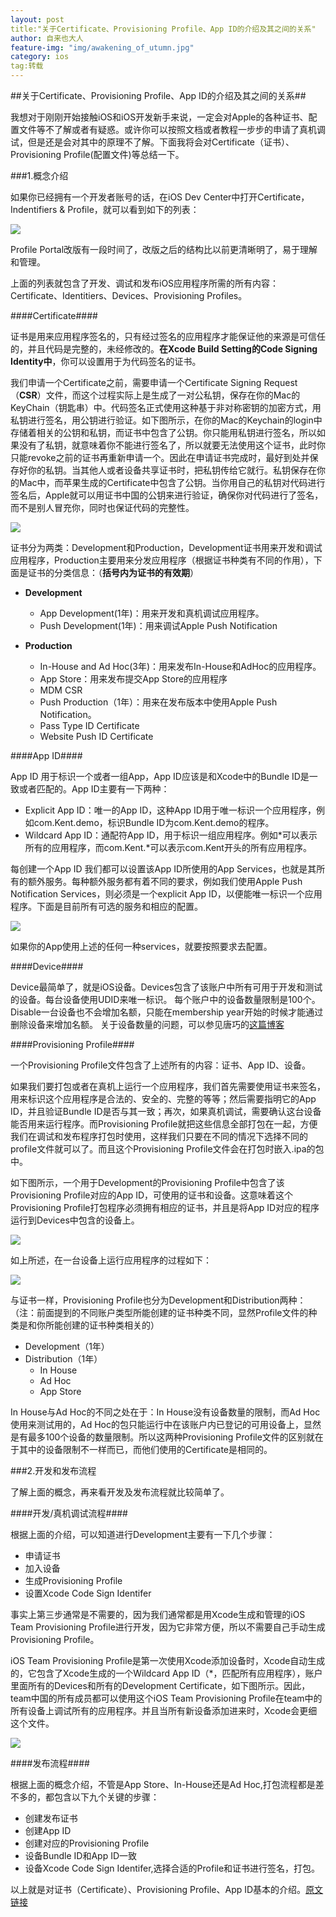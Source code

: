 ```yaml
---
layout: post
title:"关于Certificate、Provisioning Profile、App ID的介绍及其之间的关系"
author: 自来也大人
feature-img: "img/awakening_of_utumn.jpg"
category: ios
tag:转载
---
```


##关于Certificate、Provisioning Profile、App ID的介绍及其之间的关系##

我想对于刚刚开始接触iOS和iOS开发新手来说，一定会对Apple的各种证书、配置文件等不了解或者有疑惑。或许你可以按照文档或者教程一步步的申请了真机调试，但是还是会对其中的原理不了解。下面我将会对Certificate（证书）、Provisioning Profile(配置文件)等总结一下。

###1.概念介绍

如果你已经拥有一个开发者账号的话，在iOS Dev Center中打开Certificate，Indentifiers & Profile，就可以看到如下的列表：

![](http://images.cnitblog.com/blog/431384/201308/16181904-b8c226f5599d43489953c147fe56c6eb.png)

Profile Portal改版有一段时间了，改版之后的结构比以前更清晰明了，易于理解和管理。

上面的列表就包含了开发、调试和发布iOS应用程序所需的所有内容：Certificate、Identitiers、Devices、Provisioning Profiles。

####Certificate####

证书是用来应用程序签名的，只有经过签名的应用程序才能保证他的来源是可信任的，并且代码是完整的，未经修改的。**在Xcode Build Setting的Code Signing Identity中**，你可以设置用于为代码签名的证书。

我们申请一个Certificate之前，需要申请一个Certificate Signing Request（**CSR**）文件，而这个过程实际上是生成了一对公私钥，保存在你的Mac的KeyChain（钥匙串）中。代码签名正式使用这种基于非对称密钥的加密方式，用私钥进行签名，用公钥进行验证。如下图所示，在你的Mac的Keychain的login中存储着相关的公钥和私钥，而证书中包含了公钥。你只能用私钥进行签名，所以如果没有了私钥，就意味着你不能进行签名了，所以就要无法使用这个证书，此时你只能revoke之前的证书再重新申请一个。因此在申请证书完成时，最好到处并保存好你的私钥。当其他人或者设备共享证书时，把私钥传给它就行。私钥保存在你的Mac中，而苹果生成的Certificate中包含了公钥。当你用自己的私钥对代码进行签名后，Apple就可以用证书中国的公钥来进行验证，确保你对代码进行了签名，而不是别人冒充你，同时也保证代码的完整性。

![](http://images.cnitblog.com/blog/431384/201308/16182906-f0be4fe63ae142bc9755a642a3c9f983.png)

证书分为两类：Development和Production，Development证书用来开发和调试应用程序，Production主要用来分发应用程序（根据证书种类有不同的作用），下面是证书的分类信息：（**括号内为证书的有效期**）

- **Development**
	- App Development(1年)：用来开发和真机调试应用程序。
	- Push Development(1年)：用来调试Apple Push Notification

- **Production**
	- In-House and Ad Hoc(3年)：用来发布In-House和AdHoc的应用程序。
	- App Store：用来发布提交App Store的应用程序
	- MDM CSR
	- Push Production（1年）：用来在发布版本中使用Apple Push Notification。
	- Pass Type ID Certificate
	- Website Push ID Certificate

####App ID####

App ID 用于标识一个或者一组App，App ID应该是和Xcode中的Bundle ID是一致或者匹配的。App ID主要有一下两种：

- Explicit App ID：唯一的App ID，这种App ID用于唯一标识一个应用程序，例如com.Kent.demo，标识Bundle ID为com.Kent.demo的程序。
- Wildcard App ID：通配符App ID，用于标识一组应用程序。例如\*可以表示所有的应用程序，而com.Kent.\*可以表示com.Kent开头的所有应用程序。

每创建一个App ID 我们都可以设置该App ID所使用的App Services，也就是其所有的额外服务。每种额外服务都有着不同的要求，例如我们使用Apple Push Notification Services，则必须是一个explicit App ID，以便能唯一标识一个应用程序。下面是目前所有可选的服务和相应的配置。

![](http://images.cnitblog.com/blog/431384/201308/16184424-6b8e6d7166c94e98ad2513433bd16310.png)

如果你的App使用上述的任何一种services，就要按照要求去配置。

####Device####

Device最简单了，就是iOS设备。Devices包含了该账户中所有可用于开发和测试的设备。每台设备使用UDID来唯一标识。
每个账户中的设备数量限制是100个。Disable一台设备也不会增加名额，只能在membership year开始的时候才能通过删除设备来增加名额。
关于设备数量的问题，可以参见唐巧的[这篇博客](http://blog.devtang.com/blog/2012/04/06/about-100-devices-limit/)

####Provisioning Profile####

一个Provisioning Profile文件包含了上述所有的内容：证书、App ID、设备。

如果我们要打包或者在真机上运行一个应用程序，我们首先需要使用证书来签名，用来标识这个应用程序是合法的、安全的、完整的等等；然后需要指明它的App ID，并且验证Bundle ID是否与其一致；再次，如果真机调试，需要确认这台设备能否用来运行程序。而Provisioning Profile就把这些信息全部打包在一起，方便我们在调试和发布程序打包时使用，这样我们只要在不同的情况下选择不同的profile文件就可以了。而且这个Provisioning Profile文件会在打包时嵌入.ipa的包中。

如下图所示，一个用于Development的Provisioning Profile中包含了该Provisioning Profile对应的App ID，可使用的证书和设备。这意味着这个Provisioning Profile打包程序必须拥有相应的证书，并且是将App ID对应的程序运行到Devices中包含的设备上。

![](http://images.cnitblog.com/blog/431384/201308/16185158-74b8b10abb8f447480e2f1f450359d3f.png)

如上所述，在一台设备上运行应用程序的过程如下：

![](http://images.cnitblog.com/blog/431384/201308/16185213-ea355ff0690b497a80ed5fd2dd5e62cf.png)

与证书一样，Provisioning Profile也分为Development和Distribution两种：
（注：前面提到的不同账户类型所能创建的证书种类不同，显然Profile文件的种类是和你所能创建的证书种类相关的）

- Development（1年）
- Distribution（1年）
	- In House
	- Ad Hoc
	- App Store

In House与Ad Hoc的不同之处在于：In House没有设备数量的限制，而Ad Hoc使用来测试用的，Ad Hoc的包只能运行中在该账户内已登记的可用设备上，显然是有最多100个设备的数量限制。所以这两种Provisioning Profile文件的区别就在于其中的设备限制不一样而已，而他们使用的Certificate是相同的。


###2.开发和发布流程

了解上面的概念，再来看开发及发布流程就比较简单了。

####开发/真机调试流程####

根据上面的介绍，可以知道进行Development主要有一下几个步骤：

- 申请证书
- 加入设备
- 生成Provisioning Profile
- 设置Xcode Code Sign Identifer

事实上第三步通常是不需要的，因为我们通常都是用Xcode生成和管理的iOS Team Provisioning Profile进行开发，因为它非常方便，所以不需要自己手动生成Provisioning Profile。

iOS Team Provisioning Profile是第一次使用Xcode添加设备时，Xcode自动生成的，它包含了Xcode生成的一个Wildcard App ID（*，匹配所有应用程序），账户里面所有的Devices和所有的Development Certificate，如下图所示。因此，team中国的所有成员都可以使用这个iOS Team Provisioning Profile在team中的所有设备上调试所有的应用程序。并且当所有新设备添加进来时，Xcode会更细这个文件。

![](http://images.cnitblog.com/blog/431384/201308/19100011-967bd3326acb49db98412f0c70d7fe41.png)

####发布流程####

根据上面的概念介绍，不管是App Store、In-House还是Ad Hoc,打包流程都是差不多的，都包含以下九个关键的步骤：

- 创建发布证书
- 创建App ID
- 创建对应的Provisioning Profile
- 设备Bundle ID和App ID一致
- 设备Xcode Code Sign Identifer,选择合适的Profile和证书进行签名，打包。

以上就是对证书（Certificate）、Provisioning Profile、App ID基本的介绍。[原文链接](http://blog.it985.com/11375.html)



